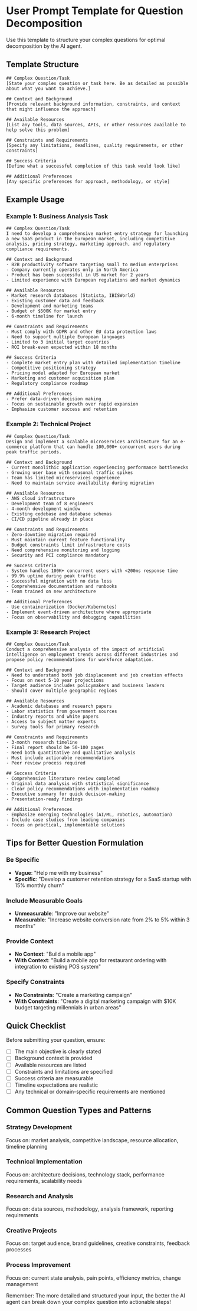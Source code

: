 # User Prompt Template for Question Decomposition

Use this template to structure your complex questions for optimal decomposition by the AI agent.

## Template Structure

```
## Complex Question/Task
[State your complex question or task here. Be as detailed as possible about what you want to achieve.]

## Context and Background
[Provide relevant background information, constraints, and context that might influence the approach]

## Available Resources
[List any tools, data sources, APIs, or other resources available to help solve this problem]

## Constraints and Requirements
[Specify any limitations, deadlines, quality requirements, or other constraints]

## Success Criteria
[Define what a successful completion of this task would look like]

## Additional Preferences
[Any specific preferences for approach, methodology, or style]
```

## Example Usage

### Example 1: Business Analysis Task
```
## Complex Question/Task
I need to develop a comprehensive market entry strategy for launching a new SaaS product in the European market, including competitive analysis, pricing strategy, marketing approach, and regulatory compliance requirements.

## Context and Background
- B2B productivity software targeting small to medium enterprises
- Company currently operates only in North America
- Product has been successful in US market for 2 years
- Limited experience with European regulations and market dynamics

## Available Resources
- Market research databases (Statista, IBISWorld)
- Existing customer data and feedback
- Development and marketing teams
- Budget of $500K for market entry
- 6-month timeline for launch

## Constraints and Requirements
- Must comply with GDPR and other EU data protection laws
- Need to support multiple European languages
- Limited to 3 initial target countries
- ROI break-even expected within 18 months

## Success Criteria
- Complete market entry plan with detailed implementation timeline
- Competitive positioning strategy
- Pricing model adapted for European market
- Marketing and customer acquisition plan
- Regulatory compliance roadmap

## Additional Preferences
- Prefer data-driven decision making
- Focus on sustainable growth over rapid expansion
- Emphasize customer success and retention
```

### Example 2: Technical Project
```
## Complex Question/Task
Design and implement a scalable microservices architecture for an e-commerce platform that can handle 100,000+ concurrent users during peak traffic periods.

## Context and Background
- Current monolithic application experiencing performance bottlenecks
- Growing user base with seasonal traffic spikes
- Team has limited microservices experience
- Need to maintain service availability during migration

## Available Resources
- AWS cloud infrastructure
- Development team of 8 engineers
- 4-month development window
- Existing codebase and database schemas
- CI/CD pipeline already in place

## Constraints and Requirements
- Zero-downtime migration required
- Must maintain current feature functionality
- Budget constraints limit infrastructure costs
- Need comprehensive monitoring and logging
- Security and PCI compliance mandatory

## Success Criteria
- System handles 100K+ concurrent users with <200ms response time
- 99.9% uptime during peak traffic
- Successful migration with no data loss
- Comprehensive documentation and runbooks
- Team trained on new architecture

## Additional Preferences
- Use containerization (Docker/Kubernetes)
- Implement event-driven architecture where appropriate
- Focus on observability and debugging capabilities
```

### Example 3: Research Project
```
## Complex Question/Task
Conduct a comprehensive analysis of the impact of artificial intelligence on employment trends across different industries and propose policy recommendations for workforce adaptation.

## Context and Background
- Need to understand both job displacement and job creation effects
- Focus on next 5-10 year projections
- Target audience includes policymakers and business leaders
- Should cover multiple geographic regions

## Available Resources
- Academic databases and research papers
- Labor statistics from government sources
- Industry reports and white papers
- Access to subject matter experts
- Survey tools for primary research

## Constraints and Requirements
- 3-month research timeline
- Final report should be 50-100 pages
- Need both quantitative and qualitative analysis
- Must include actionable recommendations
- Peer review process required

## Success Criteria
- Comprehensive literature review completed
- Original data analysis with statistical significance
- Clear policy recommendations with implementation roadmap
- Executive summary for quick decision-making
- Presentation-ready findings

## Additional Preferences
- Emphasize emerging technologies (AI/ML, robotics, automation)
- Include case studies from leading companies
- Focus on practical, implementable solutions
```

## Tips for Better Question Formulation

### Be Specific
- **Vague**: "Help me with my business"
- **Specific**: "Develop a customer retention strategy for a SaaS startup with 15% monthly churn"

### Include Measurable Goals
- **Unmeasurable**: "Improve our website"
- **Measurable**: "Increase website conversion rate from 2% to 5% within 3 months"

### Provide Context
- **No Context**: "Build a mobile app"
- **With Context**: "Build a mobile app for restaurant ordering with integration to existing POS system"

### Specify Constraints
- **No Constraints**: "Create a marketing campaign"
- **With Constraints**: "Create a digital marketing campaign with $10K budget targeting millennials in urban areas"

## Quick Checklist

Before submitting your question, ensure:
- [ ] The main objective is clearly stated
- [ ] Background context is provided
- [ ] Available resources are listed
- [ ] Constraints and limitations are specified
- [ ] Success criteria are measurable
- [ ] Timeline expectations are realistic
- [ ] Any technical or domain-specific requirements are mentioned

## Common Question Types and Patterns

### Strategy Development
Focus on: market analysis, competitive landscape, resource allocation, timeline planning

### Technical Implementation
Focus on: architecture decisions, technology stack, performance requirements, scalability needs

### Research and Analysis
Focus on: data sources, methodology, analysis framework, reporting requirements

### Creative Projects
Focus on: target audience, brand guidelines, creative constraints, feedback processes

### Process Improvement
Focus on: current state analysis, pain points, efficiency metrics, change management

Remember: The more detailed and structured your input, the better the AI agent can break down your complex question into actionable steps!